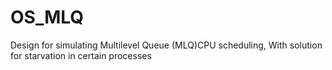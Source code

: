 # OS_MLQ
Design for simulating Multilevel Queue (MLQ)CPU scheduling, With solution for starvation in certain processes
